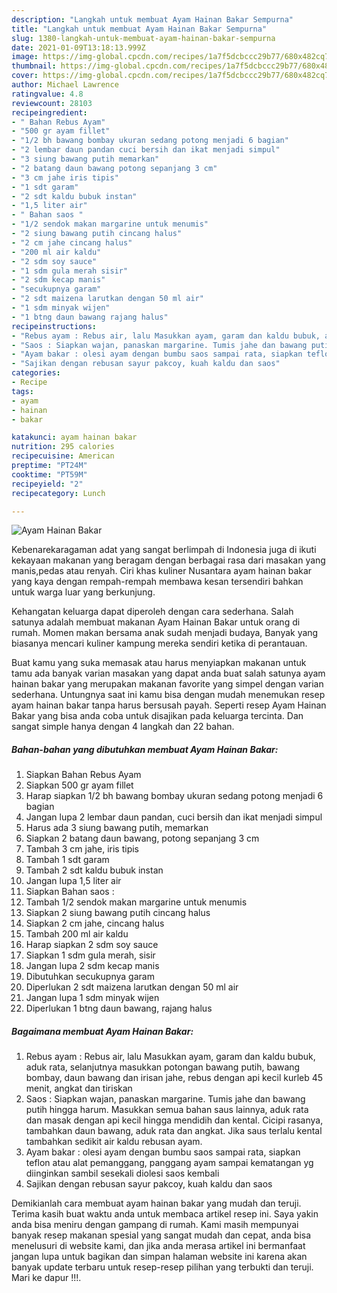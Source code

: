 ```yaml
---
description: "Langkah untuk membuat Ayam Hainan Bakar Sempurna"
title: "Langkah untuk membuat Ayam Hainan Bakar Sempurna"
slug: 1380-langkah-untuk-membuat-ayam-hainan-bakar-sempurna
date: 2021-01-09T13:18:13.999Z
image: https://img-global.cpcdn.com/recipes/1a7f5dcbccc29b77/680x482cq70/ayam-hainan-bakar-foto-resep-utama.jpg
thumbnail: https://img-global.cpcdn.com/recipes/1a7f5dcbccc29b77/680x482cq70/ayam-hainan-bakar-foto-resep-utama.jpg
cover: https://img-global.cpcdn.com/recipes/1a7f5dcbccc29b77/680x482cq70/ayam-hainan-bakar-foto-resep-utama.jpg
author: Michael Lawrence
ratingvalue: 4.8
reviewcount: 28103
recipeingredient:
- " Bahan Rebus Ayam"
- "500 gr ayam fillet"
- "1/2 bh bawang bombay ukuran sedang potong menjadi 6 bagian"
- "2 lembar daun pandan cuci bersih dan ikat menjadi simpul"
- "3 siung bawang putih memarkan"
- "2 batang daun bawang potong sepanjang 3 cm"
- "3 cm jahe iris tipis"
- "1 sdt garam"
- "2 sdt kaldu bubuk instan"
- "1,5 liter air"
- " Bahan saos "
- "1/2 sendok makan margarine untuk menumis"
- "2 siung bawang putih cincang halus"
- "2 cm jahe cincang halus"
- "200 ml air kaldu"
- "2 sdm soy sauce"
- "1 sdm gula merah sisir"
- "2 sdm kecap manis"
- "secukupnya garam"
- "2 sdt maizena larutkan dengan 50 ml air"
- "1 sdm minyak wijen"
- "1 btng daun bawang rajang halus"
recipeinstructions:
- "Rebus ayam : Rebus air, lalu Masukkan ayam, garam dan kaldu bubuk, aduk rata, selanjutnya masukkan potongan bawang putih, bawang bombay, daun bawang dan irisan jahe, rebus dengan api kecil kurleb 45 menit, angkat dan tiriskan"
- "Saos : Siapkan wajan, panaskan margarine. Tumis jahe dan bawang putih hingga harum. Masukkan semua bahan saus lainnya, aduk rata dan masak dengan api kecil hingga mendidih dan kental. Cicipi rasanya, tambahkan daun bawang, aduk rata dan angkat. Jika saus terlalu kental tambahkan sedikit air kaldu rebusan ayam."
- "Ayam bakar : olesi ayam dengan bumbu saos sampai rata, siapkan teflon atau alat pemanggang, panggang ayam sampai kematangan yg diinginkan sambil sesekali diolesi saos kembali"
- "Sajikan dengan rebusan sayur pakcoy, kuah kaldu dan saos"
categories:
- Recipe
tags:
- ayam
- hainan
- bakar

katakunci: ayam hainan bakar 
nutrition: 295 calories
recipecuisine: American
preptime: "PT24M"
cooktime: "PT59M"
recipeyield: "2"
recipecategory: Lunch

---
```



![Ayam Hainan Bakar](https://img-global.cpcdn.com/recipes/1a7f5dcbccc29b77/680x482cq70/ayam-hainan-bakar-foto-resep-utama.jpg)

Kebenarekaragaman adat yang sangat berlimpah di Indonesia juga di ikuti kekayaan makanan yang beragam dengan berbagai rasa dari masakan yang manis,pedas atau renyah. Ciri khas kuliner Nusantara ayam hainan bakar yang kaya dengan rempah-rempah membawa kesan tersendiri bahkan untuk warga luar yang berkunjung.




Kehangatan keluarga dapat diperoleh dengan cara sederhana. Salah satunya adalah membuat makanan Ayam Hainan Bakar untuk orang di rumah. Momen makan bersama anak sudah menjadi budaya, Banyak yang biasanya mencari kuliner kampung mereka sendiri ketika di perantauan.

Buat kamu yang suka memasak atau harus menyiapkan makanan untuk tamu ada banyak varian masakan yang dapat anda buat salah satunya ayam hainan bakar yang merupakan makanan favorite yang simpel dengan varian sederhana. Untungnya saat ini kamu bisa dengan mudah menemukan resep ayam hainan bakar tanpa harus bersusah payah.
Seperti resep Ayam Hainan Bakar yang bisa anda coba untuk disajikan pada keluarga tercinta. Dan sangat simple hanya dengan 4 langkah dan 22 bahan.


<!--inarticleads1-->

##### Bahan-bahan yang dibutuhkan membuat Ayam Hainan Bakar:

1. Siapkan  Bahan Rebus Ayam
1. Siapkan 500 gr ayam fillet
1. Harap siapkan 1/2 bh bawang bombay ukuran sedang potong menjadi 6 bagian
1. Jangan lupa 2 lembar daun pandan, cuci bersih dan ikat menjadi simpul
1. Harus ada 3 siung bawang putih, memarkan
1. Siapkan 2 batang daun bawang, potong sepanjang 3 cm
1. Tambah 3 cm jahe, iris tipis
1. Tambah 1 sdt garam
1. Tambah 2 sdt kaldu bubuk instan
1. Jangan lupa 1,5 liter air
1. Siapkan  Bahan saos :
1. Tambah 1/2 sendok makan margarine untuk menumis
1. Siapkan 2 siung bawang putih cincang halus
1. Siapkan 2 cm jahe, cincang halus
1. Tambah 200 ml air kaldu
1. Harap siapkan 2 sdm soy sauce
1. Siapkan 1 sdm gula merah, sisir
1. Jangan lupa 2 sdm kecap manis
1. Dibutuhkan secukupnya garam
1. Diperlukan 2 sdt maizena larutkan dengan 50 ml air
1. Jangan lupa 1 sdm minyak wijen
1. Diperlukan 1 btng daun bawang, rajang halus




<!--inarticleads2-->

##### Bagaimana membuat  Ayam Hainan Bakar:

1. Rebus ayam : Rebus air, lalu Masukkan ayam, garam dan kaldu bubuk, aduk rata, selanjutnya masukkan potongan bawang putih, bawang bombay, daun bawang dan irisan jahe, rebus dengan api kecil kurleb 45 menit, angkat dan tiriskan
1. Saos : Siapkan wajan, panaskan margarine. Tumis jahe dan bawang putih hingga harum. Masukkan semua bahan saus lainnya, aduk rata dan masak dengan api kecil hingga mendidih dan kental. Cicipi rasanya, tambahkan daun bawang, aduk rata dan angkat. Jika saus terlalu kental tambahkan sedikit air kaldu rebusan ayam.
1. Ayam bakar : olesi ayam dengan bumbu saos sampai rata, siapkan teflon atau alat pemanggang, panggang ayam sampai kematangan yg diinginkan sambil sesekali diolesi saos kembali
1. Sajikan dengan rebusan sayur pakcoy, kuah kaldu dan saos




Demikianlah cara membuat ayam hainan bakar yang mudah dan teruji. Terima kasih buat waktu anda untuk membaca artikel resep ini. Saya yakin anda bisa meniru dengan gampang di rumah. Kami masih mempunyai banyak resep makanan spesial yang sangat mudah dan cepat, anda bisa menelusuri di website kami, dan jika anda merasa artikel ini bermanfaat jangan lupa untuk bagikan dan simpan halaman website ini karena akan banyak update terbaru untuk resep-resep pilihan yang terbukti dan teruji. Mari ke dapur !!!. 
